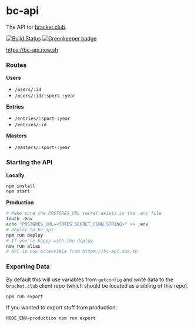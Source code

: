 bc-api
=================

The API for [bracket.club](https://bracket.club).

[![Build Status](https://travis-ci.org/bracketclub/api.svg?branch=master)](https://travis-ci.org/bracketclub/api)
[![Greenkeeper badge](https://badges.greenkeeper.io/bracketclub/api.svg)](https://greenkeeper.io/)

https://bc-api.now.sh

### Routes

**Users**
- `/users/:id`
- `/users/:id/:sport-:year`

**Entries**
- `/entries/:sport-:year`
- `/entries/:id`

**Masters**
- `/masters/:sport-:year`


### Starting the API

**Locally**
```sh
npm install
npm start
```

**Production**
```sh
# Make sure the POSTGRES_URL secret exists in the .env file
touch .env
echo "POSTGRES_URL=<TOTES_SECRET_CONN_STRING>" >> .env
# Deploy to bc-api
npm run deploy
# If you're happy with the deploy
now run alias
# API is now accessible from https://bc-api.now.sh
```

### Exporting Data

By default this will use variables from `getconfig` and write data to the `bracket.club` client repo (which should be located as a sibling of this repo).

```
npm run export
```

If you wanted to export stuff from production:

```
NODE_ENV=production npm run export
```
